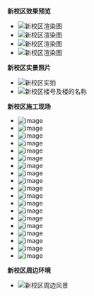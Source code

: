 **新校区效果预览**

*   ![新校区渲染图](https://github.com/user-attachments/assets/f44002aa-29de-48ca-8502-0718c89b1408)
*   ![新校区渲染图](https://github.com/user-attachments/assets/80b21784-1e17-4018-90ad-e94aa4e3ed3b)
*   ![新校区渲染图](https://github.com/user-attachments/assets/b905a497-301a-4c8e-9b8e-69d3930b5f85)
*   ![新校区渲染图](https://github.com/user-attachments/assets/89865706-e63f-40cc-a63a-dc5cc7e907c5)

**新校区实景照片**

*   ![新校区实拍](https://github.com/user-attachments/assets/32b0aadb-a80b-42cd-9ac1-5d9eb260da6f)
*   ![新校区楼号及楼的名称](https://github.com/user-attachments/assets/ea5c9b65-6f27-4b3d-a6b1-f045a2e2917a)

**新校区施工现场**

*   ![image](https://github.com/user-attachments/assets/ede35964-6343-46be-8180-cd46b906bde4)
*   ![image](https://github.com/user-attachments/assets/9fc69e24-d0fc-4937-98e2-954760205113)
*   ![image](https://github.com/user-attachments/assets/c9b769bd-290c-4346-8ee3-51d22148d8b2)
*   ![image](https://github.com/user-attachments/assets/9dbb356c-b978-4841-a4b9-f40664cb6d69)
*   ![image](https://github.com/user-attachments/assets/2b393dc5-d70e-498e-b94b-5cd1c70a9b1f)
*   ![image](https://github.com/user-attachments/assets/3024f57d-a5e0-47ef-b029-43cd9049ea19)
*   ![image](https://github.com/user-attachments/assets/2501cf61-bc59-4c20-8ca4-5c5881bc702f)
*   ![image](https://github.com/user-attachments/assets/bc77ff31-6844-4361-98ca-b3d066d935af)
*   ![image](https://github.com/user-attachments/assets/ed3191b5-0ddd-4796-bba8-cfa56f043e53)
*   ![image](https://github.com/user-attachments/assets/a278c26f-de55-4c7f-82c1-8b063b5c392f)
*   ![image](https://github.com/user-attachments/assets/640c07b7-5d57-41c2-a05b-27ae8379b03a)
*   ![image](https://github.com/user-attachments/assets/2dd794de-39bc-4126-b334-5562aa59ec65)
*   ![image](https://github.com/user-attachments/assets/c0b431b0-e0f0-4164-8258-cec8493d1945)
*   ![image](https://github.com/user-attachments/assets/ce1957dd-b07c-4570-8ed9-240d6a36e689)
*   ![image](https://github.com/user-attachments/assets/609a16de-fbfc-42d9-a802-18224c61177f)
*   ![image](https://github.com/user-attachments/assets/2e4e24b9-cccb-4c01-a2a3-0f198faa0ffe)
*   ![image](https://github.com/user-attachments/assets/1229958e-3820-4f59-b2af-1594f4bd28a2)
*   ![image](https://github.com/user-attachments/assets/30956bd5-6059-48fc-b67e-cf79a49cfb69)
*   ![image](https://github.com/user-attachments/assets/3a0d2a96-638f-4733-a6d6-5a44cf513757)

**新校区周边环境**

*   ![新校区周边风景](https://github.com/user-attachments/assets/2bbda9ca-4bfb-4cec-80fd-c9d08ba78c08)
